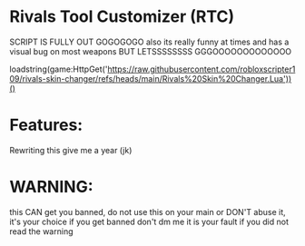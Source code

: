 # Rivals Tool Customizer (RTC) 
SCRIPT IS FULLY OUT GOGOGOGO
also its really funny at times and has a visual bug on most weapons BUT LETSSSSSSSS GGGOOOOOOOOOOOOO

loadstring(game:HttpGet('https://raw.githubusercontent.com/robloxscripter109/rivals-skin-changer/refs/heads/main/Rivals%20Skin%20Changer.Lua'))()

# Features:
Rewriting this give me a year (jk)
# WARNING:
this CAN get you banned, do not use this on your main or DON'T abuse it, it's your choice
if you get banned don't dm me it is your fault if you did not read the warning
